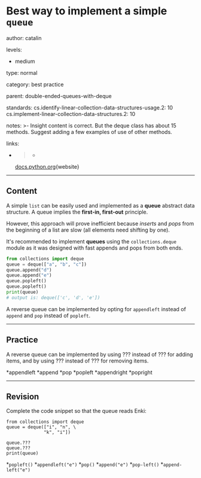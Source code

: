 # Best way to implement a simple `queue`
author: catalin

levels:

  - medium

type: normal

category: best practice

parent: double-ended-queues-with-deque

standards:
  cs.identify-linear-collection-data-structures-usage.2: 10
  cs.implement-linear-collection-data-structures.2: 10


notes: >-
  Insight content is correct. But the deque class has about 15 methods. Suggest
  adding a few examples of use of other methods.

links:

  - >-
    [docs.python.org](https://docs.python.org/3.5/tutorial/datastructures.html#using-lists-as-queues){website}

---
## Content

A simple `list` can be easily used and implemented as a **queue** abstract data structure. A queue implies the **first-in, first-out** principle.

However, this approach will prove inefficient because *inserts* and *pops* from the beginning of a list are slow (all elements need shifting by one).

It's recommended to implement **queues** using the `collections.deque` module as it was designed with fast appends and pops from both ends.

```python
from collections import deque
queue = deque(["a", "b", "c"])
queue.append("d")
queue.append("e")
queue.popleft()
queue.popleft()
print(queue)
# output is: deque(['c', 'd', 'e'])
```

A reverse queue can be implemented by opting for `appendleft` instead of `append` and `pop` instead of `popleft`.

---
## Practice

A reverse queue can be implemented by using ???  instead of ??? for adding items, and by using ??? instead of ??? for removing items.

*appendleft
*append
*pop
*popleft
*appendright
*popright

---
## Revision

Complete the code snippet so that the queue reads Enki:

```
from collections import deque
queue = deque(["i", "n", \
              "k", "i"])

queue.???
queue.???
print(queue)
```
*`popleft()`
*`appendleft("e")`
*`pop()`
*`append("e")`
*`pop-left()`
*`append-left("e")`
